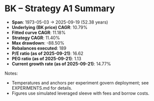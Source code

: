 # BK – Strategy A1 Summary

- **Span**: 1973-05-03 → 2025-09-19 (52.38 years)
- **Underlying (BK price) CAGR**: 10.79%
- **Fitted curve CAGR**: 11.18%
- **Strategy CAGR**: 11.40%
- **Max drawdown**: -88.50%
- **Rebalances executed**: 189
- **P/E ratio (as of 2025-09-21)**: 16.62
- **PEG ratio (as of 2025-09-21)**: 1.13
- **Current growth rate (as of 2025-09-21)**: 14.77%

Notes:

- Temperatures and anchors per experiment govern deployment; see EXPERIMENTS.md for details.
- Figures use simulated leveraged sleeve with fees and borrow costs.
